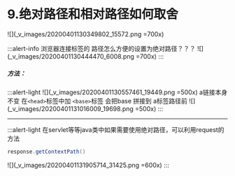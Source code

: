 # 9.绝对路径和相对路径如何取舍

![](_v_images/20200401130349802_15572.png =700x)

:::alert-info
浏览器连接标签的 路径怎么方便的设置为绝对路径？？？
![](_v_images/20200401130444470_6008.png =700x)
:::
##### 方法：
:::alert-light
![](_v_images/20200401130557461_19449.png =500x)
a链接本身不变
在`<head>`标签中加 `<base>`标签
会把base 拼接到 a标签路径前
![](_v_images/20200401131016009_19698.png =500x)
:::
***

:::alert-light
在servlet等等java类中如果需要使用绝对路径，可以利用request的方法
```Java
response.getContextPath()
```
![](_v_images/20200401131905714_31425.png =600x)
:::